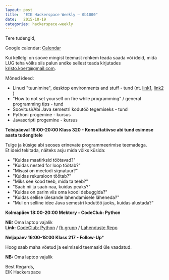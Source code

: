 ```yaml
---
layout: post
title:  "EIK Hackerspace Weekly – 0b1000"
date:   2015-10-19
categories: hackerspace-weekly
---
```


Tere tudengid,

Google calendar: [Calendar](https://www.google.com/calendar/embed?src=c28hbeqbtg3ri59eebm6fp3bto%40group.calendar.google.com&ctz=Europe/Tallinn)

Kui kellelgi on soove mingist teemast rohkem teada saada või ideid, mida LUG
teha võiks siis palun andke sellest teada kirjutades [kristo.koert@gmail.com](mailto:kristo.koert@gmail.com).

Mõned ideed:

* Linuxi "tuunimine", desktop environments and stuff - tund (nt. [link1](https://youtu.be/rmVDmR3Y1d0), [link2](https://youtu.be/eLN-iCel8bY) )
* "How to not set yourself on fire while programming" / general programming tips - tund
* Soovitusi/Abi Java semestri kodutöö tegemiseks - tund
* Pythoni progemine - kursus
* Javascripti progemine - kursus


**Teisipäeval 18:00-20:00 Klass 320 - Konsultatiivse abi tund esimese aasta tudengitele**

Tulge ja küsige abi seoses erinevate programmeerimise teemadega.<br>
Et ideid tekitada, näiteks asju mida võiks küsida:

* "Kuidas maatirksid töötavad?"
* "Kuidas nested for loop töötab?"
* "Misasi on meetodi signatuur?"
* "Kuidas rekursioon töötab?"
* "Miks see kood teeb, mida ta teeb?"
* "Saab nii ja saab naa, kuidas peaks?"
* "Kuidas on parim viis oma koodi debuggida?"
* "Kuidas sellise ülesande lahendamisele läheneda?"
* "Mul on selline idee Java semestri kodutöö jaoks, kuidas alustada?"

**Kolmapäev 18:00-20:00 Mektory - CodeClub: Python**

**NB:** Oma laptop vajalik<br>
**Link:** [CodeClub: Python](http://www.ttu.ee/projects/mektory-eng/events-2/introductory-interdisciplinary-courses/) / [fb grupp](https://www.facebook.com/groups/518152608341532/) / [Lahenduste Repo](https://github.com/EIK-LUG/PythonCodeClub)

**Neljapäev 16:00-18:00 Klass 217 - Follow-Up***

Hoog saab maha vöetud ja eelmiseid teemasid üle vaadatud.

**NB:** Oma laptop vajalik

Best Regards,<br>
EIK Hackerspace
